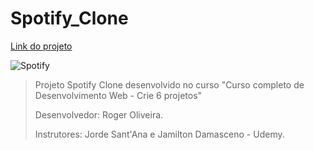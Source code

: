 # Spotify_Clone
[Link do projeto](https://zlown3t.github.io/spotify_clone/)

![Spotify](https://images.cdn.whathifi.com/sites/whathifi.com/files/styles/big-image/public/brands/news/2016-aug/spotify-logo-new.jpg?itok=OTlubG2w)

>Projeto Spotify Clone desenvolvido no curso "Curso completo de Desenvolvimento Web - Crie 6 projetos"
>
>Desenvolvedor: Roger Oliveira.
>
>Instrutores: Jorde Sant'Ana e Jamilton Damasceno - Udemy.

